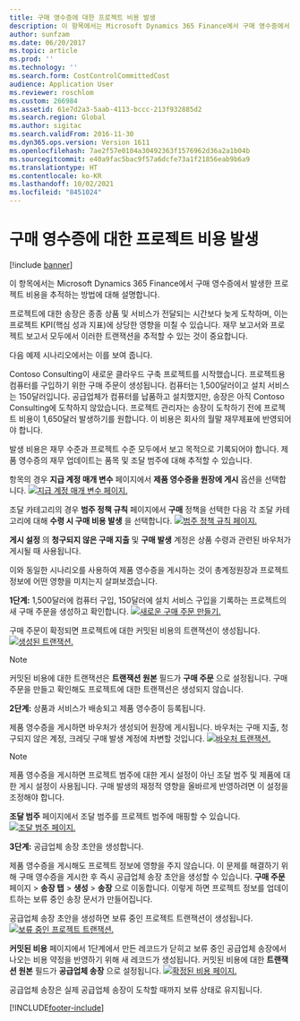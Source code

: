 ```yaml
---
title: 구매 영수증에 대한 프로젝트 비용 발생
description: 이 항목에서는 Microsoft Dynamics 365 Finance에서 구매 영수증에서 발생한 프로젝트 비용을 추적하는 방법에 대해 설명합니다.
author: sunfzam
ms.date: 06/20/2017
ms.topic: article
ms.prod: ''
ms.technology: ''
ms.search.form: CostControlCommittedCost
audience: Application User
ms.reviewer: roschlom
ms.custom: 266984
ms.assetid: 61e7d2a3-5aab-4113-bccc-213f932885d2
ms.search.region: Global
ms.author: sigitac
ms.search.validFrom: 2016-11-30
ms.dyn365.ops.version: Version 1611
ms.openlocfilehash: 7ae2f57e0104a30492363f1576962d36a2a1b04b
ms.sourcegitcommit: e40a9fac5bac9f57a6dcfe73a1f21856eab9b6a9
ms.translationtype: HT
ms.contentlocale: ko-KR
ms.lasthandoff: 10/02/2021
ms.locfileid: "8451024"
---
```

# <a name="project-cost-accrual-on-purchase-receipts"></a>구매 영수증에 대한 프로젝트 비용 발생

[!include [banner](../includes/banner.md)]

이 항목에서는 Microsoft Dynamics 365 Finance에서 구매 영수증에서 발생한 프로젝트 비용을 추적하는 방법에 대해 설명합니다. 

프로젝트에 대한 송장은 종종 상품 및 서비스가 전달되는 시간보다 늦게 도착하며, 이는 프로젝트 KPI(핵심 성과 지표)에 상당한 영향을 미칠 수 있습니다. 재무 보고서와 프로젝트 보고서 모두에서 이러한 트랜잭션을 추적할 수 있는 것이 중요합니다.

다음 예제 시나리오에서는 이를 보여 줍니다. 

Contoso Consulting이 새로운 클라우드 구축 프로젝트를 시작했습니다. 프로젝트용 컴퓨터를 구입하기 위한 구매 주문이 생성됩니다. 컴퓨터는 1,500달러이고 설치 서비스는 150달러입니다. 공급업체가 컴퓨터를 납품하고 설치했지만, 송장은 아직 Contoso Consulting에 도착하지 않았습니다. 프로젝트 관리자는 송장이 도착하기 전에 프로젝트 비용이 1,650달러 발생하기를 원합니다. 이 비용은 회사의 월말 재무제표에 반영되어야 합니다. 

발생 비용은 재무 수준과 프로젝트 수준 모두에서 보고 목적으로 기록되어야 합니다. 제품 영수증의 재무 업데이트는 품목 및 조달 범주에 대해 추적할 수 있습니다. 

항목의 경우 **지급 계정 매개 변수** 페이지에서 **제품 영수증을 원장에 게시** 옵션을 선택합니다.
[![지급 계정 매개 변수 페이지.](./media/accruals1-1024x409.png)](./media/accruals1.png) 

조달 카테고리의 경우 **범주 정책 규칙** 페이지에서 **구매** 정책을 선택한 다음 각 조달 카테고리에 대해 **수령 시 구매 비용 발생** 을 선택합니다.
[![범주 정책 규칙 페이지.](./media/accruals2-1024x569.png)](./media/accruals2.png) 

**게시 설정** 의 **청구되지 않은 구매 지출** 및 **구매 발생** 계정은 상품 수령과 관련된 바우처가 게시될 때 사용됩니다.

이와 동일한 시나리오를 사용하여 제품 영수증을 게시하는 것이 총계정원장과 프로젝트 정보에 어떤 영향을 미치는지 살펴보겠습니다. 

**1단계:** 1,500달러에 컴퓨터 구입, 150달러에 설치 서비스 구입을 기록하는 프로젝트의 새 구매 주문을 생성하고 확인합니다.
[![새로운 구매 주문 만들기.](./media/accruals4-1024x497.png)](./media/accruals4.png) 

구매 주문이 확정되면 프로젝트에 대한 커밋된 비용의 트랜잭션이 생성됩니다. 
[![생성된 트랜잭션.](./media/accruals5-1024x219.png)](./media/accruals5.png) 

> [!NOTE]
> 커밋된 비용에 대한 트랜잭션은 **트랜잭션 원본** 필드가 **구매 주문** 으로 설정됩니다. 구매 주문을 만들고 확인해도 프로젝트에 대한 트랜잭션은 생성되지 않습니다. 

**2단계:** 상품과 서비스가 배송되고 제품 영수증이 등록됩니다. 

제품 영수증을 게시하면 바우처가 생성되어 원장에 게시됩니다. 바우처는 구매 지출, 청구되지 않은 계정, 크레딧 구매 발생 계정에 차변할 것입니다. 
[![바우처 트랜잭션.](./media/accruals6-1024x214.png)](./media/accruals6.png)

> [!NOTE]
> 제품 영수증을 게시하면 프로젝트 범주에 대한 게시 설정이 아닌 조달 범주 및 제품에 대한 게시 설정이 사용됩니다. 구매 발생의 재정적 영향을 올바르게 반영하려면 이 설정을 조정해야 합니다. 

**조달 범주** 페이지에서 조달 범주를 프로젝트 범주에 매핑할 수 있습니다.
[![조달 범주 페이지.](./media/accruals7-1024x390.png)](./media/accruals7.png)

**3단계:** 공급업체 송장 초안을 생성합니다. 

제품 영수증을 게시해도 프로젝트 정보에 영향을 주지 않습니다. 이 문제를 해결하기 위해 구매 영수증을 게시한 후 즉시 공급업체 송장 초안을 생성할 수 있습니다. **구매 주문** 페이지 &gt; **송장 탭** &gt; **생성** &gt; **송장** 으로 이동합니다. 이렇게 하면 프로젝트 정보를 업데이트하는 보류 중인 송장 문서가 만들어집니다. 

공급업체 송장 초안을 생성하면 보류 중인 프로젝트 트랜잭션이 생성됩니다. 
[![보류 중인 프로젝트 트랜잭션.](./media/accruals8-1024x225.png)](./media/accruals8.png) 

**커밋된 비용** 페이지에서 1단계에서 만든 레코드가 닫히고 보류 중인 공급업체 송장에서 나오는 비용 약정을 반영하기 위해 새 레코드가 생성됩니다. 커밋된 비용에 대한 **트랜잭션 원본** 필드가 **공급업체 송장** 으로 설정됩니다.
[![확정된 비용 페이지.](./media/accruals9-1024x200.png)](./media/accruals9.png)

공급업체 송장은 실제 공급업체 송장이 도착할 때까지 보류 상태로 유지됩니다.





[!INCLUDE[footer-include](../../includes/footer-banner.md)]
